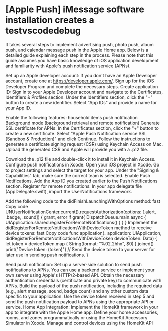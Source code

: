# [Apple Push] iMessage software installation creates a testvscodedebug

It takes several steps to implement advertising push, photo push, album push, and calendar message push in the Apple Home app. Below is a detailed guide explaining each step in the process. Please note that this guide assumes you have basic knowledge of iOS application development and familiarity with Apple's push notification service (APNs).


Set up an Apple developer account:
If you don't have an Apple Developer account, create one at https://developer.apple.com/.
Sign up for the iOS Developer Program and complete the necessary steps.
Create application ID:
Sign in to your Apple Developer account and navigate to the Certificates, Identifiers & Profiles section.
Under the Identifiers section, click the "+" button to create a new identifier.
Select "App IDs" and provide a name for your App ID.


Enable the following features:
household items
push notification
Background mode (background retrieval and remote notification)
Generate SSL certificate for APNs:
In the Certificates section, click the "+" button to create a new certificate.
Select "Apple Push Notification service SSL (Sandbox & Production)" and click Continue.
Follow the instructions to generate a certificate signing request (CSR) using Keychain Access on Mac.
Upload the generated CSR and Apple will provide you with a .p12 file.


Download the .p12 file and double-click it to install it in Keychain Access.
Configure push notifications in Xcode:
Open your iOS project in Xcode.
Go to project settings and select the target for your app.
Under the "Signing & Capabilities" tab, make sure the correct team is selected.
Enable Push Notifications.
Add the App ID you created earlier to the Push Notifications section.
Register for remote notifications:
In your app delegate file (AppDelegate.swift), import the UserNotifications framework.



Add the following code to the didFinishLaunchingWithOptions method:
fast
Copy code
UNUserNotificationCenter.current().requestAuthorization(options: [.alert, .badge, .sound]) { grant, error
      if grant{
          DispatchQueue.main.async {
              UIApplication.shared.registerForRemoteNotifications()
          }
      }
}
Implement the didRegisterForRemoteNotificationsWithDeviceToken method to receive device tokens:
fast
Copy code
func application(_ application: UIApplication, didRegisterForRemoteNotificationsWithDeviceToken deviceToken: Data) {
      let token = deviceToken.map { String(format: "%02.2hhx", $0) }.joined()
      print("Device token: \(token)")
      // Send the device token to your server for later use in sending push notifications.
}


Send push notification:
Set up a server-side solution to send push notifications to APNs. You can use a backend service or implement your own server using Apple's HTTP/2-based API.
Obtain the necessary authentication credentials (certificate and private key) to communicate with APNs.
Build the payload of the push notification, including the required data (e.g., alert message, sound, badge count) and any other custom data specific to your application.
Use the device token received in step 5 and send the push notification payload to APNs using the appropriate API or service.
Home App Integration:
Implement the HomeKit framework in your app to integrate with the Apple Home app.
Define your home accessories, rooms, and zones programmatically or using the HomeKit Accessory Simulator in Xcode.
Manage and control devices using the HomeKit API